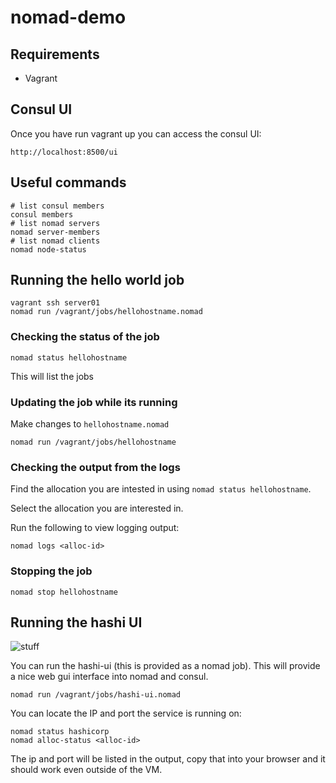 # nomad-demo

## Requirements

* Vagrant

## Consul UI

Once you have run vagrant up you can access the consul UI:

```
http://localhost:8500/ui
```

## Useful commands

```
# list consul members
consul members
# list nomad servers
nomad server-members 
# list nomad clients
nomad node-status
```

## Running the hello world job

```
vagrant ssh server01
nomad run /vagrant/jobs/hellohostname.nomad
```


### Checking the status of the job

```
nomad status hellohostname
```

This will list the jobs

### Updating the job while its running

Make changes to `hellohostname.nomad`

```
nomad run /vagrant/jobs/hellohostname
```


### Checking the output from the logs

Find the allocation you are intested in using `nomad status hellohostname`.

Select the allocation you are interested in.

Run the following to view logging output:

```
nomad logs <alloc-id>
```


### Stopping the job

```
nomad stop hellohostname
```

## Running the hashi UI

![stuff](http://i.imgur.com/uTAfVJR.png)

You can run the hashi-ui (this is provided as a nomad job). This will provide a nice web gui interface into nomad and consul.

```
nomad run /vagrant/jobs/hashi-ui.nomad
```

You can locate the IP and port the service is running on:

```
nomad status hashicorp
nomad alloc-status <alloc-id>
```

The ip and port will be listed in the output, copy that into your browser and it should work even outside of the VM.
